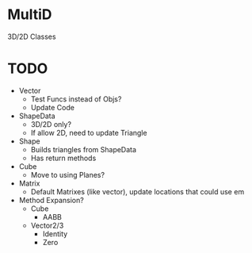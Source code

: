 # MultiD
3D/2D Classes

# TODO
- Vector
    - Test Funcs instead of Objs?
    - Update Code
- ShapeData
    - 3D/2D only?
    - If allow 2D, need to update Triangle
- Shape
    - Builds triangles from ShapeData
    - Has return methods
- Cube
    - Move to using Planes?
- Matrix
    - Default Matrixes (like vector), update locations that could use em
- Method Expansion?
    - Cube
        - AABB
    - Vector2/3
        - Identity
        - Zero

